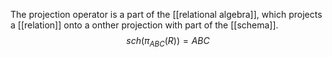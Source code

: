 The projection operator is a part of the [[relational algebra]], which projects a [[relation]] onto a onther projection with part of the [[schema]].
$$
sch(\pi_{ABC}(R)) =ABC
$$
